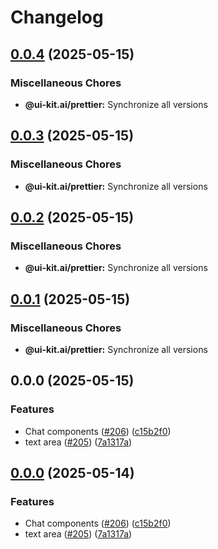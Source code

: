 # Changelog

## [0.0.4](https://github.com/alex-mcgovern/ui-kit.ai/compare/@ui-kit.ai/prettier@v0.0.3...@ui-kit.ai/prettier@v0.0.4) (2025-05-15)


### Miscellaneous Chores

* **@ui-kit.ai/prettier:** Synchronize all versions

## [0.0.3](https://github.com/alex-mcgovern/ui-kit.ai/compare/@ui-kit.ai/prettier@v0.0.2...@ui-kit.ai/prettier@v0.0.3) (2025-05-15)


### Miscellaneous Chores

* **@ui-kit.ai/prettier:** Synchronize all versions

## [0.0.2](https://github.com/alex-mcgovern/ui-kit.ai/compare/@ui-kit.ai/prettier@v0.0.1...@ui-kit.ai/prettier@v0.0.2) (2025-05-15)


### Miscellaneous Chores

* **@ui-kit.ai/prettier:** Synchronize all versions

## [0.0.1](https://github.com/alex-mcgovern/ui-kit.ai/compare/@ui-kit.ai/prettier@v0.0.0...@ui-kit.ai/prettier@v0.0.1) (2025-05-15)


### Miscellaneous Chores

* **@ui-kit.ai/prettier:** Synchronize all versions

## 0.0.0 (2025-05-15)


### Features

* Chat components ([#206](https://github.com/alex-mcgovern/ui-kit.ai/issues/206)) ([c15b2f0](https://github.com/alex-mcgovern/ui-kit.ai/commit/c15b2f0df4dbd0c4123a08504704804689511259))
* text area ([#205](https://github.com/alex-mcgovern/ui-kit.ai/issues/205)) ([7a1317a](https://github.com/alex-mcgovern/ui-kit.ai/commit/7a1317a9b9a7b997e97ab59c60c16f78bedf9724))

## [0.0.0](https://github.com/alex-mcgovern/ui-kit.ai/compare/@ui-kit.ai/prettier-v0.0.0-alpha.3...@ui-kit.ai/prettier@v0.0.0) (2025-05-14)


### Features

* Chat components ([#206](https://github.com/alex-mcgovern/ui-kit.ai/issues/206)) ([c15b2f0](https://github.com/alex-mcgovern/ui-kit.ai/commit/c15b2f0df4dbd0c4123a08504704804689511259))
* text area ([#205](https://github.com/alex-mcgovern/ui-kit.ai/issues/205)) ([7a1317a](https://github.com/alex-mcgovern/ui-kit.ai/commit/7a1317a9b9a7b997e97ab59c60c16f78bedf9724))
